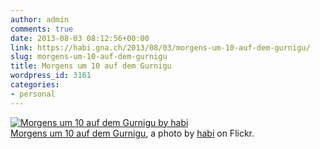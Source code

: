 ```yaml
---
author: admin
comments: true
date: 2013-08-03 08:12:56+00:00
link: https://habi.gna.ch/2013/08/03/morgens-um-10-auf-dem-gurnigu/
slug: morgens-um-10-auf-dem-gurnigu
title: Morgens um 10 auf dem Gurnigu
wordpress_id: 3161
categories:
- personal
---
```


[![Morgens um 10 auf dem Gurnigu by habi](http://farm6.staticflickr.com/5511/9428203208_939296d266.jpg)](http://www.flickr.com/photos/habi/9428203208/)  
[Morgens um 10 auf dem Gurnigu](http://www.flickr.com/photos/habi/9428203208/), a photo by [habi](http://www.flickr.com/photos/habi/) on Flickr.
